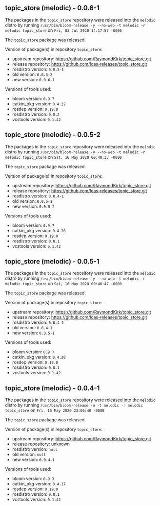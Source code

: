 ## topic_store (melodic) - 0.0.6-1

The packages in the `topic_store` repository were released into the `melodic` distro by running `/usr/bin/bloom-release -y --no-web -t melodic -r melodic topic_store` on `Fri, 03 Jul 2020 14:17:57 -0000`

The `topic_store` package was released.

Version of package(s) in repository `topic_store`:

- upstream repository: https://github.com/RaymondKirk/topic_store.git
- release repository: https://github.com/lcas-releases/topic_store.git
- rosdistro version: `0.0.5-1`
- old version: `0.0.5-2`
- new version: `0.0.6-1`

Versions of tools used:

- bloom version: `0.9.7`
- catkin_pkg version: `0.4.22`
- rosdep version: `0.19.0`
- rosdistro version: `0.8.2`
- vcstools version: `0.1.42`


## topic_store (melodic) - 0.0.5-2

The packages in the `topic_store` repository were released into the `melodic` distro by running `/usr/bin/bloom-release -y --no-web -t melodic -r melodic topic_store` on `Sat, 16 May 2020 00:48:33 -0000`

The `topic_store` package was released.

Version of package(s) in repository `topic_store`:

- upstream repository: https://github.com/RaymondKirk/topic_store.git
- release repository: https://github.com/lcas-releases/topic_store.git
- rosdistro version: `0.0.4-1`
- old version: `0.0.5-1`
- new version: `0.0.5-2`

Versions of tools used:

- bloom version: `0.9.7`
- catkin_pkg version: `0.4.20`
- rosdep version: `0.19.0`
- rosdistro version: `0.8.1`
- vcstools version: `0.1.42`


## topic_store (melodic) - 0.0.5-1

The packages in the `topic_store` repository were released into the `melodic` distro by running `/usr/bin/bloom-release -y --no-web -t melodic -r melodic topic_store` on `Sat, 16 May 2020 00:46:47 -0000`

The `topic_store` package was released.

Version of package(s) in repository `topic_store`:

- upstream repository: https://github.com/RaymondKirk/topic_store.git
- release repository: https://github.com/lcas-releases/topic_store.git
- rosdistro version: `0.0.4-1`
- old version: `0.0.4-1`
- new version: `0.0.5-1`

Versions of tools used:

- bloom version: `0.9.7`
- catkin_pkg version: `0.4.20`
- rosdep version: `0.19.0`
- rosdistro version: `0.8.1`
- vcstools version: `0.1.42`


## topic_store (melodic) - 0.0.4-1

The packages in the `topic_store` repository were released into the `melodic` distro by running `/usr/bin/bloom-release -n -t melodic -r melodic topic_store` on `Fri, 15 May 2020 23:06:40 -0000`

The `topic_store` package was released.

Version of package(s) in repository `topic_store`:

- upstream repository: https://github.com/RaymondKirk/topic_store.git
- release repository: unknown
- rosdistro version: `null`
- old version: `null`
- new version: `0.0.4-1`

Versions of tools used:

- bloom version: `0.9.3`
- catkin_pkg version: `0.4.17`
- rosdep version: `0.19.0`
- rosdistro version: `0.8.1`
- vcstools version: `0.1.42`


